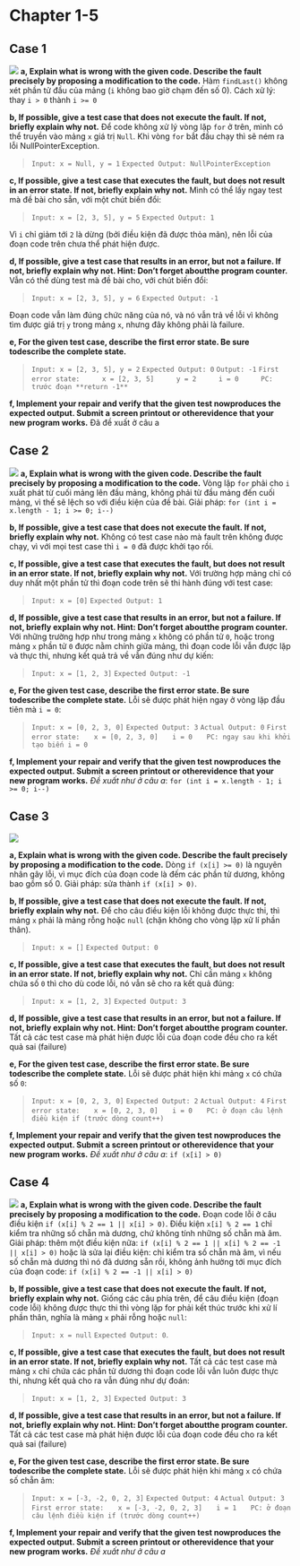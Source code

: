 # Chapter 1-5
## Case 1
![](Annotation2020-09-02222328.png)
**a, Explain what is wrong with the given code. Describe the fault precisely by proposing a modification to the code.**
Hàm `findLast()` không xét phần tử đầu của mảng (`i` không bao giờ chạm đến số 0). Cách xử lý: thay `i > 0` thành `i >= 0`

**b, If possible, give a test case that does not execute the fault. If not, briefly explain why not.**
 Để code không xử lý vòng lặp `for` ở trên, mình có thể truyền vào mảng `x` giá trị `Null`. Khi vòng `for` bắt đầu chạy thì sẽ ném ra lỗi NullPointerException.
> `Input: x = Null, y = 1`
> `Expected Output: NullPointerException`

**c, If possible, give a test case that executes the fault, but does not result in an error state. If not, briefly explain why not.**
Mình có thể lấy ngay test mà đề bài cho sẵn, với một chút biến đổi:
> `Input: x = [2, 3, 5], y = 5`
> `Expected Output: 1`

Vì `i` chỉ giảm tới `2` là dừng (bởi điều kiện đã được thỏa mãn), nên lỗi của đoạn code trên chưa thể phát hiện được.

 **d, If possible, give  a  test  case  that  results  in  an  error,  but not a failure. If not, briefly explain why not. Hint: Don’t forget aboutthe program counter.**
  Vẫn có thể dùng test mà đề bài cho, với chút biến đổi: 
> `Input: x = [2, 3, 5], y = 6`
> `Expected Output: -1`

Đoạn code vẫn làm đúng chức năng của nó, và nó vẫn trả về lỗi vì không tìm được giá trị `y` trong mảng `x`, nhưng đây không phải là failure.

**e, For the given test case, describe the first error state. Be sure todescribe the complete state.**
> `Input: x = [2, 3, 5], y = 2`
> `Expected Output: 0`
> `Output: -1`
> `First error state:`
> `		x = [2, 3, 5]`
> `		y = 2`
> `		i = 0`
> `		PC: trước đoạn **return -1**`

**f, Implement  your  repair  and  verify  that  the  given  test  nowproduces the expected output. Submit a screen printout or otherevidence that your new program works.** 
Đã đề xuất ở câu a

## Case 2
![](Annotation2020-09-03215112.png)
**a, Explain what is wrong with the given code. Describe the fault precisely by proposing a modification to the code.**
Vòng lặp `for` phải cho `i` xuất phát từ cuối mảng lên đầu mảng, không phải từ đầu mảng đến cuối mảng, vì thế sẽ lệch so với điều kiện của đề bài. Giải pháp: `for (int i = x.length - 1; i >= 0; i--)`

**b, If possible, give a test case that does not execute the fault. If not, briefly explain why not.**
 Không có test case nào mà fault trên không được chạy, vì với mọi test case thì `i = 0` đã được khởi tạo rồi.

**c, If possible, give a test case that executes the fault, but does not result in an error state. If not, briefly explain why not.**
Với trường hợp mảng chỉ có duy nhất một phần tử thì đoạn code trên sẽ thi hành đúng với test case:
> `Input: x = [0]`
  `Expected Output: 1`

 **d, If possible, give  a  test  case  that  results  in  an  error,  but not a failure. If not, briefly explain why not. Hint: Don’t forget aboutthe program counter.**
  Với những trường hợp như trong mảng `x` không có phần tử `0`, hoặc trong mảng `x` phần tử `0` được nằm chính giữa mảng, thì đoạn code lỗi vẫn được lặp và thực thi, nhưng kết quả trả về vẫn đúng như dự kiến:
> `Input: x = [1, 2, 3]`
  `Expected Output: -1`

**e, For the given test case, describe the first error state. Be sure todescribe the complete state.**
Lỗi sẽ được phát hiện ngay ở vòng lặp đầu tiên mà `i = 0`:
> `Input: x = [0, 2, 3, 0]`
  `Expected Output: 3`
  `Actual Output: 0`
  `First error state:`
  `   x = [0, 2, 3, 0]`
  `   i = 0`
  `   PC: ngay sau khi khởi tạo biến i = 0`

**f, Implement  your  repair  and  verify  that  the  given  test  nowproduces the expected output. Submit a screen printout or otherevidence that your new program works.** 
*Đề xuất như ở câu a*: `for (int i = x.length - 1; i >= 0; i--)`

## Case 3
![](Annotation2020-09-03221212.png)

**a, Explain what is wrong with the given code. Describe the fault precisely by proposing a modification to the code.**
Dòng `if (x[i] >= 0)` là nguyên nhân gây lỗi, vì mục đích của đoạn code là đếm các phần tử dương, không bao gồm số 0. Giải pháp: sửa thành `if (x[i] > 0)`.

**b, If possible, give a test case that does not execute the fault. If not, briefly explain why not.**
 Để cho câu điều kiện lỗi không được thực thi, thì mảng `x` phải là mảng rỗng hoặc `null` (chặn không cho vòng lặp xử lí phần thân).
> `Input: x = []`
  `Expected Output: 0`

**c, If possible, give a test case that executes the fault, but does not result in an error state. If not, briefly explain why not.**
Chỉ cần mảng `x` không chứa số `0` thì cho dù code lỗi, nó vẫn sẽ cho ra kết quả đúng:
> `Input: x = [1, 2, 3]`
  `Expected Output: 3`

 **d, If possible, give  a  test  case  that  results  in  an  error,  but not a failure. If not, briefly explain why not. Hint: Don’t forget aboutthe program counter.**
  Tất cả các test case mà phát hiện được lỗi của đoạn code đều cho ra kết quả sai (failure)

**e, For the given test case, describe the first error state. Be sure todescribe the complete state.**
Lỗi sẽ được phát hiện khi mảng `x` có chứa số `0`:
> `Input: x = [0, 2, 3, 0]`
  `Expected Output: 2`
  `Actual Output: 4`
  `First error state:`
  `   x = [0, 2, 3, 0]`
  `   i = 0`
  `   PC: ở đoạn câu lệnh điều kiện if (trước dòng count++)`

**f, Implement  your  repair  and  verify  that  the  given  test  nowproduces the expected output. Submit a screen printout or otherevidence that your new program works.** 
*Đề xuất như ở câu a*: `if (x[i] > 0)`

## Case 4
![](Annotation2020-09-03223332.png)
**a, Explain what is wrong with the given code. Describe the fault precisely by proposing a modification to the code.**
Đoạn code lỗi ở câu điều kiện `if (x[i] % 2 == 1 || x[i] > 0)`. Điều kiện `x[i] % 2 == 1` chỉ kiểm tra những số chẵn mà dương, chứ không tính những số chẵn mà âm. Giải pháp: thêm một điều kiện nữa: 
`if (x[i] % 2 == 1 || x[i] % 2 == -1 || x[i] > 0)`
hoặc là sửa lại điều kiện: chỉ kiểm tra số chẵn mà âm, vì nếu số chẵn mà dương thì nó đã dương sẵn rồi, không ảnh hưởng tới mục đích của đoạn code:
`if (x[i] % 2 == -1 || x[i] > 0)`

**b, If possible, give a test case that does not execute the fault. If not, briefly explain why not.**
 Giống các câu phía trên, để câu điều kiện (đoạn code lỗi) không được thực thi thì vòng lặp for phải kết thúc trước khi xử lí phần thân, nghĩa là mảng `x` phải rỗng hoặc `null`:
> `Input: x = null`
  `Expected Output: 0`.

**c, If possible, give a test case that executes the fault, but does not result in an error state. If not, briefly explain why not.**
Tất cả các test case mà mảng `x` chỉ chứa các phần tử dương thì đoạn code lỗi vẫn luôn được thực thi, nhưng kết quả cho ra vẫn đúng như dự đoán: 
> `Input: x = [1, 2, 3]`
  `Expected Output: 3`

 **d, If possible, give  a  test  case  that  results  in  an  error,  but not a failure. If not, briefly explain why not. Hint: Don’t forget aboutthe program counter.**
  Tất cả các test case mà phát hiện được lỗi của đoạn code đều cho ra kết quả sai (failure)

**e, For the given test case, describe the first error state. Be sure todescribe the complete state.**
Lỗi sẽ được phát hiện khi mảng `x` có chứa số chẵn âm:
> `Input: x = [-3, -2, 0, 2, 3]`
  `Expected Output: 4`
  `Actual Output: 3`
  `First error state:`
  `   x = [-3, -2, 0, 2, 3]`
  `   i = 1`
  `   PC: ở đoạn câu lệnh điều kiện if (trước dòng count++)`

**f, Implement  your  repair  and  verify  that  the  given  test  nowproduces the expected output. Submit a screen printout or otherevidence that your new program works.** 
*Đề xuất như ở câu a*